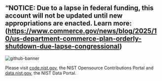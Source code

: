 ## “NOTICE: Due to a lapse in federal funding, this account will not be updated until new appropriations are enacted. Learn more: (https://www.commerce.gov/news/blog/2025/10/us-department-commerce-plan-orderly-shutdown-due-lapse-congressional)



![github-banner](https://user-images.githubusercontent.com/5330387/183502751-f29645f1-ccb4-408b-be1d-c6ef31649345.png)

Please visit [code.nist.gov](https://code.nist.gov), the NIST Opensource Contributions Portal and [data.nist.gov](https://data.nist.gov), the NIST Data Portal.




